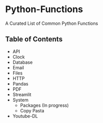 # Python-Functions
A Curated List of Common Python Functions


## Table of Contents
- API
- Clock
- Database
- Email
- Files
- HTTP
- Pandas
- PDF
- Streamlit 
- System
    <ul>
        <li>Packages (In progress)</li>
        <li>Copy Pasta</li>
  </ul>
- Youtube-DL



[comment]: <> (## About The Project)

[comment]: <> (### Built With)

[comment]: <> (# Getting Started)

[comment]: <> (## Prerequisites)

[comment]: <> (## Installation)

[comment]: <> (# Roadmap)

[comment]: <> (# Acknowledgements)
